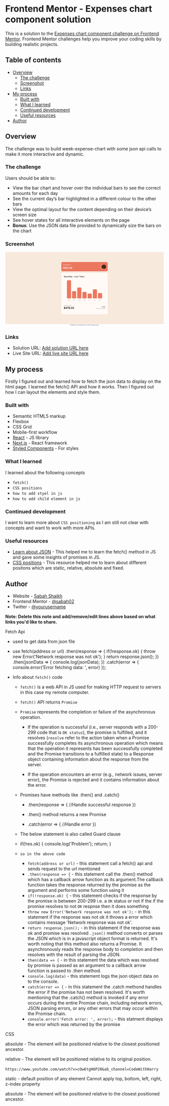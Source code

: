 # Frontend Mentor - Expenses chart component solution

This is a solution to the [Expenses chart component challenge on Frontend Mentor](https://www.frontendmentor.io/challenges/expenses-chart-component-e7yJBUdjwt). Frontend Mentor challenges help you improve your coding skills by building realistic projects. 

## Table of contents

- [Overview](#overview)
  - [The challenge](#the-challenge)
  - [Screenshot](#screenshot)
  - [Links](#links)
- [My process](#my-process)
  - [Built with](#built-with)
  - [What I learned](#what-i-learned)
  - [Continued development](#continued-development)
  - [Useful resources](#useful-resources)
- [Author](#author)


## Overview

The challenge was to build week-expense-chart with some json api calls to make it more interactive and dynamic.

### The challenge

Users should be able to:

- View the bar chart and hover over the individual bars to see the correct amounts for each day
- See the current day’s bar highlighted in a different colour to the other bars
- View the optimal layout for the content depending on their device’s screen size
- See hover states for all interactive elements on the page
- **Bonus**: Use the JSON data file provided to dynamically size the bars on the chart

### Screenshot

![My work - Desktop](<Expenses chart component - desktop.png>)


### Links

- Solution URL: [Add solution URL here](https://your-solution-url.com)
- Live Site URL: [Add live site URL here](https://your-live-site-url.com)

## My process

Firstly I figured out and learned how to fetch the json data to display on the html page. I learned the fetch() 
API and how it works. Then I figured out how I can layout the elements and style them.

### Built with

- Semantic HTML5 markup
- Flexbox
- CSS Grid
- Mobile-first workflow
- [React](https://reactjs.org/) - JS library
- [Next.js](https://nextjs.org/) - React framework
- [Styled Components](https://styled-components.com/) - For styles

### What I learned

I learned about the following concepts

  - `fetch()`
  - `CSS positions`
  - `how to add styel in js`
  - `how to add child element in js`

### Continued development

I want to learn more about `CSS positioning` as I am still not clear with concepts and want to work with more APIs.

### Useful resources

- [Learn about JSON](https://www.youtube.com/watch?v=cj3h3Fb10QY&ab_channel=HostingerAcademy) - This helped me to learn the fetch() method in JS and gave some insights of promises in JS.
- [CSS positions](https://www.youtube.com/watch?v=jx5jmI0UlXU&ab_channel=WebDevSimplified) - This resource helped me
to learn about different positons which are static, relative, absolute and fixed.

## Author

- Website - [Sabah Shaikh](https://www.your-site.com)
- Frontend Mentor - [@sabah02](https://www.frontendmentor.io/profile/yourusername)
- Twitter - [@yourusername](https://www.twitter.com/yourusername)

**Note: Delete this note and add/remove/edit lines above based on what links you'd like to share.**


Fetch Api
  - used to get data from json file
  - use fetch(address or url)
     .then(response => {
        if(!response.ok) {
          throw new Error('Network response was not ok');
        }
        return response.json();
     })
     .then(jsonData => {
        console.log(jsonData);
     })
     .catch(error => {
      console.error('Error fetching data: ', error)
     });

  - Info about `fetch()` code
    - `fetch()` is a web API in JS used for making HTTP request to   servers in this case my remote computer.

    - `fetch()` API returns `Promise`

    - `Promise` represents the completion or failure of the asynchronous operation.
      - If the operation is successful (i.e., server responds with a 200-299 code that is `OK status`), the promise is fulfilled, and it resolves (`resolve` refer to the action taken when a Promise successfully completes its asynchronous operation which means that the operation it represents has been successfully completed and the Promise transitions to a fulfilled state) to a Response object containing information about the response from the server.

      - If the operation encounters an error (e.g., network issues, server error), the Promise is rejected and it contains information about the error.

    - Promises have methods like .then()
      and .catch()
      - .then(response => {
        //Handle successful response
      })
      - .then() method returns a new Promise

      - .catch(error => {
        //Handle error
      })

    - The below statement is also called Guard clause
    - if(!res.ok) {
      console.log('Problem');
      return;
    }

    - `so in the above code`
      - `fetch(address or url)` - this statement call a fetch() api and sends request to the url mentioned
      - `.then(response => {` - this statement call the .then() method which has a callback arrow function as its argument.The callback function takes the response returned by the promise as the argument and performs some function using it
      - `if(!response.ok) {` - this statement checks if the response by the promise is between 200-299 i.e. a `OK` status or not if the if the promise resolves to not `OK` respnse then it does something
      - `throw new Error('Network response was not ok');` - in this statement if the response was not ok it throws a error which contains message 'Network response was not ok'.
      - `return response.json();` - in this statement if the response was ok and promise was resolved `.json()` method converts or parses the JSON which is in a javascript object format is returned. It's worth noting that this method also returns a Promise. It asynchronously reads the response body to completion and then resolves with the result of parsing the JSON.
      - `then(data => {` - in this statement the data which was resolved by promise is passed as an argument to a callback arrow function is passed to .then method.
      - `console.log(data)` - this statement logs the json object data on to the console.
      - `catch(error => {` - in this statement the .catch methond 
      handles the error if the promise has not been resolved. It's worth mentioning that the .catch() method is invoked if any error occurs during the entire Promise chain, including network errors, JSON parsing errors, or any other errors that may occur within the Promise chain.
      - `console.error('Fetch error: ', error);` - this statment displays the error which was returned by the promise

CSS

absolute - The element will be positioned relative to the closest positioned ancestor.

relative - The element will be positioned relative to its original position.

`https://www.youtube.com/watch?v=cOw6tgH6P20&ab_channel=CodeWithHarry`

static - default position of any element
         Cannot apply top, bottom, left, right, z-index property

absolute - The element will be positioned relative to the closest positioned ancestor.

  
            

      


  